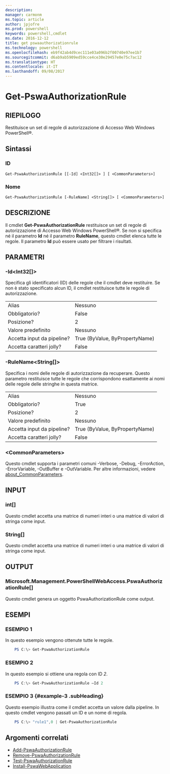 ```yaml
---
description: 
manager: carmonm
ms.topic: article
author: jpjofre
ms.prod: powershell
keywords: powershell,cmdlet
ms.date: 2016-12-12
title: get pswaauthorizationrule
ms.technology: powershell
ms.openlocfilehash: eb9f42ab4d9cec111e03a096b2f00740e97ee1b7
ms.sourcegitcommit: d6ab9ab5909ed59cce4ce30e29457e0e75c7ac12
ms.translationtype: HT
ms.contentlocale: it-IT
ms.lasthandoff: 09/08/2017
---
```

# <a name="get-pswaauthorizationrule"></a>Get-PswaAuthorizationRule

## <a name="synopsis"></a>RIEPILOGO

Restituisce un set di regole di autorizzazione di Accesso Web Windows PowerShell®.

## <a name="syntax"></a>Sintassi

### <a name="id"></a>ID
```
Get-PswaAuthorizationRule [[-Id] <Int32[]> ] [ <CommonParameters>]
```

### <a name="name"></a>Nome
```
Get-PswaAuthorizationRule [-RuleName] <String[]> [ <CommonParameters>]
```

## <a name="description"></a>DESCRIZIONE

Il cmdlet **Get-PswaAuthorizationRule** restituisce un set di regole di autorizzazione di Accesso Web Windows PowerShell®.
Se non si specifica né il parametro **Id** né il parametro **RuleName**, questo cmdlet elenca tutte le regole. Il parametro **Id** può essere usato per filtrare i risultati.

## <a name="parameters"></a>PARAMETRI

### <a name="-idltint32gt"></a>-Id&lt;Int32\[\]&gt;

Specifica gli identificatori (ID) delle regole che il cmdlet deve restituire. Se non è stato specificato alcun ID, il cmdlet restituisce tutte le regole di autorizzazione.

|||  
|-|-|
| Alias                              | Nessuno                                 |
| Obbligatorio?                            | False                                |
| Posizione?                            | 2                                    |
| Valore predefinito                        | Nessuno                                 |
| Accetta input da pipeline?               | True (ByValue, ByPropertyName)       |
| Accetta caratteri jolly?          | False                                |

### <a name="-rulenameltstringgt"></a>-RuleName&lt;String\[\]&gt;

Specifica i nomi delle regole di autorizzazione da recuperare. Questo parametro restituisce tutte le regole che corrispondono esattamente ai nomi delle regole delle stringhe in questa matrice.

|||  
|-|-|
| Alias                              | Nessuno                                 |
| Obbligatorio?                            | True                                 |
| Posizione?                            | 2                                    |
| Valore predefinito                        | Nessuno                                 |
| Accetta input da pipeline?               | True (ByValue, ByPropertyName)       |
| Accetta caratteri jolly?          | False                                |

### <a name="ltcommonparametersgt"></a>&lt;CommonParameters&gt;

Questo cmdlet supporta i parametri comuni -Verbose, -Debug, -ErrorAction, -ErrorVariable, -OutBuffer e -OutVariable.
Per altre informazioni, vedere [about_CommonParameters](http://go.microsoft.com/fwlink/p/?LinkID=113216).

## <a name="inputs"></a>INPUT

### <a name="int"></a>int\[\]

Questo cmdlet accetta una matrice di numeri interi o una matrice di valori di stringa come input.

### <a name="string"></a>String\[\]

Questo cmdlet accetta una matrice di numeri interi o una matrice di valori di stringa come input.

## <a name="outputs"></a>OUTPUT

### <a name="microsoftmanagementpowershellwebaccesspswaauthorizationrule"></a>Microsoft.Management.PowerShellWebAccess.PswaAuthorizationRule\[\]

Questo cmdlet genera un oggetto PswaAuthorizationRule come output.


## <a name="examples"></a>ESEMPI

### <a name="example-1"></a>ESEMPIO 1

In questo esempio vengono ottenute tutte le regole.

```PowerShell
    PS C:\> Get-PswaAuthorizationRule
```

### <a name="example-2"></a>ESEMPIO 2

In questo esempio si ottiene una regola con ID *2*.

```PowerShell
    PS C:\> Get-PswaAuthorizationRule –Id 2
```

### <a name="example-3-example-3-subheading"></a>ESEMPIO 3 {#example-3 .subHeading}

Questo esempio illustra come il cmdlet accetta un valore dalla pipeline.
In questo cmdlet vengono passati un ID e un nome di regola.

```PowerShell
    PS C:\> "rule1",0 | Get-PswaAuthorizationRule
```

## <a name="related-topics"></a>Argomenti correlati

- [Add-PswaAuthorizationRule](add-pswaauthorizationrule.md)
- [Remove-PswaAuthorizationRule](remove-pswaauthorizationrule.md)
- [Test-PswaAuthorizationRule](test-pswaauthorizationrule.md)
- [Install-PswaWebApplication](install-pswawebapplication.md)
